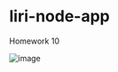 # liri-node-app
Homework 10

![image](https://user-images.githubusercontent.com/53911387/68546935-b5076480-03a1-11ea-95ea-8a1cad19d6cc.png)
